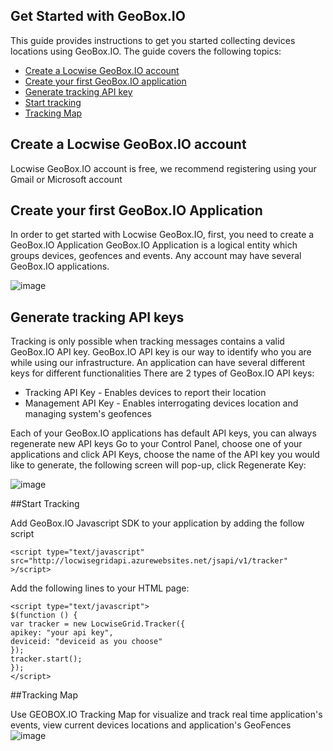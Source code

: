 Get Started with GeoBox.IO
--------------------------
This guide provides instructions to get you started collecting devices locations using GeoBox.IO. The guide covers the following topics:

* [Create a Locwise GeoBox.IO account](#Create-a-Locwise-GeoBox.IO-account)
* [Create your first GeoBox.IO application](#Create-your-first-GeoBox.IO-Application)
* [Generate tracking API key](#Generate-tracking-API-keys)
* [Start tracking](#Start-Tracking)
* [Tracking Map](#Tracking-Map)

## Create a Locwise GeoBox.IO account <a id="Create-a-Locwise-GeoBox.IO-account"></a>
Locwise GeoBox.IO account is free, we recommend registering using your Gmail or Microsoft account
## Create your first GeoBox.IO Application <a id="Create-your-first-GeoBox.IO-Application"></a>
In order to get started with Locwise GeoBox.IO, first, you need to create a GeoBox.IO Application
GeoBox.IO Application is a logical entity which groups devices, geofences and events.
Any account may have several GeoBox.IO applications. 

![image](https://cloud.githubusercontent.com/assets/15333203/11377781/6e322598-92f0-11e5-8f37-f7059d0b07b4.png)
## Generate tracking API keys <a id="Generate-tracking-API-keys"></a>
Tracking is only possible when tracking messages contains a valid GeoBox.IO API key. 
GeoBox.IO API key is our way to identify who you are while using our infrastructure.
An application can have several different keys for different functionalities 
There are 2 types of GeoBox.IO API keys:
- Tracking API Key - Enables devices to report their location
- Management API Key - Enables interrogating devices location and managing system's geofences

Each of your GeoBox.IO applications has default API keys, you can always regenerate new API keys
Go to your Control Panel, choose one of your applications and click API Keys, choose the name of the API key you would like to generate, the following screen will pop-up, click Regenerate Key:

![image](https://cloud.githubusercontent.com/assets/15333203/11377889/1229757a-92f1-11e5-8182-5ff95da9a2c8.png)

 
##Start Tracking<a id="Start-Tracking"></a>

Add GeoBox.IO Javascript SDK to your application by adding the follow script

    <script type="text/javascript" src="http://locwisegridapi.azurewebsites.net/jsapi/v1/tracker" >/script>

Add the following lines to your HTML page:

    <script type="text/javascript">
    $(function () {
    var tracker = new LocwiseGrid.Tracker({
    apikey: "your api key",
    deviceid: "deviceid as you choose"
    });
    tracker.start();
    });
    </script>

##Tracking Map<a id="Tracking-Map"></a>

Use GEOBOX.IO Tracking Map for visualize and track real time application's events, view current devices locations and application's GeoFences 
![image](https://cloud.githubusercontent.com/assets/15333203/12963335/9d2bf8ac-d052-11e5-8318-805d68bde559.png)
